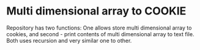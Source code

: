 # Multi dimensional array to COOKIE
Repository has two functions:
One allows store multi dimensional array to cookies,
and second - print contents of multi dimensional array to text file.
Both uses recursion and very similar one to other.

